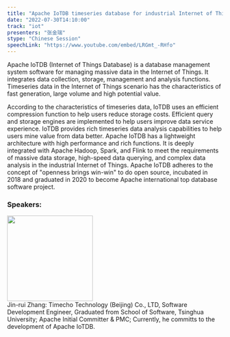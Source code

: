 ```yaml
---
title: "Apache IoTDB timeseries database for industrial Internet of Things"
date: "2022-07-30T14:10:00"
track: "iot"
presenters: "张金瑞"
stype: "Chinese Session"
speechLink: "https://www.youtube.com/embed/LRGmt_-RHfo"
---
```

Apache IoTDB (Internet of Things Database) is a database management system software for managing massive data in the Internet of Things. It integrates data collection, storage, management and analysis functions. Timeseries data in the Internet of Things scenario has the characteristics of fast generation, large volume and high potential value. 

According to the characteristics of timeseries data, IoTDB uses an efficient compression function to help users reduce storage costs. Efficient query and storage engines are implemented to help users improve data service experience. IoTDB provides rich timeseries data analysis capabilities to help users mine value from data better. Apache IoTDB has a lightweight architecture with high performance and rich functions. It is deeply integrated with Apache Hadoop, Spark, and Flink to meet the requirements of massive data storage, high-speed data querying, and complex data analysis in the industrial Internet of Things. Apache IoTDB adheres to the concept of "openness brings win-win" to do open source, incubated in 2018 and graduated in 2020 to become Apache international top database software project.

### Speakers: 
<img src="images/speaker/1173.png" width="200" />
<br>Jin-rui Zhang: Timecho Technology (Beijing) Co., LTD, Software Development Engineer, Graduated from School of Software, Tsinghua University; Apache Initial Committer & PMC; Currently, he committs to the development of Apache IoTDB.

 